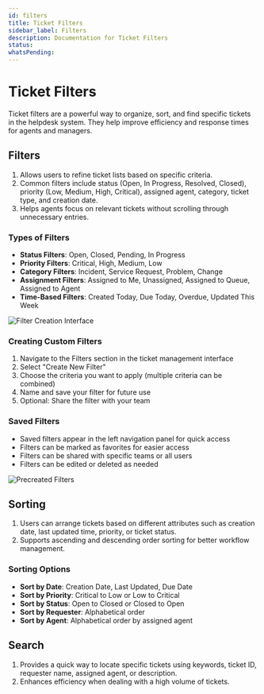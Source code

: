 ```yaml
---
id: filters
title: Ticket Filters
sidebar_label: Filters
description: Documentation for Ticket Filters
status: 
whatsPending: 
---
```


# Ticket Filters

Ticket filters are a powerful way to organize, sort, and find specific tickets in the helpdesk system. They help improve efficiency and response times for agents and managers.

## Filters

1. Allows users to refine ticket lists based on specific criteria.
2. Common filters include status (Open, In Progress, Resolved, Closed), priority (Low, Medium, High, Critical), assigned agent, category, ticket type, and creation date.
3. Helps agents focus on relevant tickets without scrolling through unnecessary entries.

### Types of Filters

- **Status Filters**: Open, Closed, Pending, In Progress
- **Priority Filters**: Critical, High, Medium, Low
- **Category Filters**: Incident, Service Request, Problem, Change
- **Assignment Filters**: Assigned to Me, Unassigned, Assigned to Queue, Assigned to Agent
- **Time-Based Filters**: Created Today, Due Today, Overdue, Updated This Week

![Filter Creation Interface](/img/Helpdesk/Filter_Creation.jpg)

### Creating Custom Filters

1. Navigate to the Filters section in the ticket management interface
2. Select "Create New Filter"
3. Choose the criteria you want to apply (multiple criteria can be combined)
4. Name and save your filter for future use
5. Optional: Share the filter with your team

### Saved Filters

- Saved filters appear in the left navigation panel for quick access
- Filters can be marked as favorites for easier access
- Filters can be shared with specific teams or all users
- Filters can be edited or deleted as needed

![Precreated Filters](/img/Helpdesk/Precreated_Filters.png)

## Sorting

1. Users can arrange tickets based on different attributes such as creation date, last updated time, priority, or ticket status.
2. Supports ascending and descending order sorting for better workflow management.

### Sorting Options

- **Sort by Date**: Creation Date, Last Updated, Due Date
- **Sort by Priority**: Critical to Low or Low to Critical
- **Sort by Status**: Open to Closed or Closed to Open
- **Sort by Requester**: Alphabetical order
- **Sort by Agent**: Alphabetical order by assigned agent

## Search

1. Provides a quick way to locate specific tickets using keywords, ticket ID, requester name, assigned agent, or description.
2. Enhances efficiency when dealing with a high volume of tickets.



